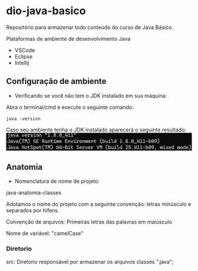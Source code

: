 # dio-java-basico

Repositório para armazenar todo conteúdo do curso de Java Básico.

Plataformas de ambiente de desenvolvimento Java

- VSCode
- Eclipse
- Intellij

## Configuração de ambiente

- Verificando se você não tem o JDK instalado em sua máquina:

Abra o terminal/cmd e execute o seguinte comando:
```
java -version
```

Caso seu ambiente tenha o JDK instalado aparecerá o seguinte resultado:
![alt text](image.png)

## Anatomia

- Nomenclatura de nome de projeto:

java-anatomia-classes 

Adotamos o nome do projeto com a seguinte convenção: letras minúsculo e separados por hífens.

Convenção de arquivos:
Primeiras letras das palavras em maiúsculo

Nome de variável: "camelCase"

### Diretorio
src: Diretorio responsável por armazenar os arquivos classes ".java";
